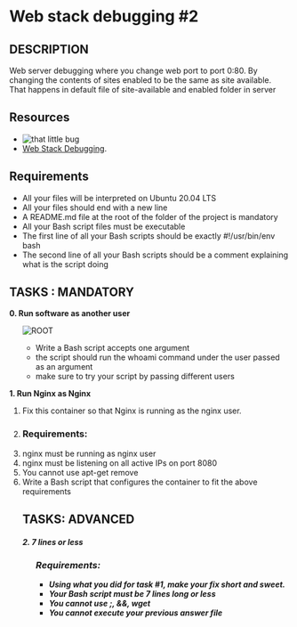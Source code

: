 <h1>Web stack debugging #2</h1>
<h2> DESCRIPTION </h2>
  <P> Web server debugging where you change web port to port 0:80. By changing the contents of sites enabled to be the same as site available. That happens in default file of site-available and enabled folder in server</p>
 <h2>Resources</h2>
<p>
<ul>
   <li><img src="https://s3.amazonaws.com/intranet-projects-files/holbertonschool-sysadmin_devops/287/99littlebugsinthecode-holberton.jpg" alt="that little bug" /></li>
   <li><a href="https://intranet.alxswe.com/concepts/68">Web Stack Debugging</a>.</li>
</ul>
<h2>Requirements</h2>
</p>
<ul>
  <li>All your files will be interpreted on Ubuntu 20.04 LTS</li>
  <li>All your files should end with a new line</li>
  <li>A README.md file at the root of the folder of the project is mandatory</li>
  <li>All your Bash script files must be executable</li>
  <li>The first line of all your Bash scripts should be exactly #!/usr/bin/env bash</li>
  <li>The second line of all your Bash scripts should be a comment explaining what is the script doing</li>
</ul>
<h2>TASKS : MANDATORY</h2>
<p><b>0. Run software as another user</b></p>
<ol><img src="https://s3.amazonaws.com/alx-intranet.hbtn.io/uploads/medias/2020/9/eaeff07a715ff880b1ceb8e863a1d141a74a7f85.png?X-Amz-Algorithm=AWS4-HMAC-SHA256&X-Amz-Credential=AKIARDDGGGOUSBVO6H7D%2F20231017%2Fus-east-1%2Fs3%2Faws4_request&X-Amz-Date=20231017T063004Z&X-Amz-Expires=86400&X-Amz-SignedHeaders=host&X-Amz-Signature=dd9e3bf3e70e328c4e2c955abb752b9c6399549d381285a60cbf5d3212ba20df"alt="ROOT" />
   <ul>
   <li>Write a Bash script accepts one argument</li>
   <li>the script should run the whoami command under the user passed as an argument</li>
   <li>make sure to try your script by passing different users</li>
   </ul>
</ol>
<p><b>1. Run Nginx as Nginx</b></p>
<ol>
  <li>Fix this container so that Nginx is running as the nginx user.<li>
  <h3> Requirements:</h3>
   <li>nginx must be running as nginx user</li>
   <li>nginx must be listening on all active IPs on port 8080</li>
   <li>You cannot use apt-get remove</li>
   <li>Write a Bash script that configures the container to fit the above requirements</li>

<h2>TASKS: ADVANCED<h5>
<p><b>2. 7 lines or less</b></p>
<ol>
   <h3>Requirements:</h3>
    <ul>
      <li>Using what you did for task #1, make your fix short and sweet.</li>
       <li>Your Bash script must be 7 lines long or less</li>
       <li>You cannot use ;, &&, wget</li>
       <li>You cannot execute your previous answer file </li>
     </ul>
</ol>
<pre class="literal-block">
</pre>
<p><br/><br/></p>
